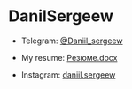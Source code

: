# DanilSergeew
- Telegram: [@Daniil_sergeew](https://t.me/@Daniil_sergeew)

- My resume: [Резюме.docx](https://docs.google.com/document/d/1-LfE31iwGY40zfsk7Iqyz4O7DjrvGM3W4kSD8dOIsyw/edit)

- Instagram: [daniil.sergeew](https://www.instagram.com/daniil.sergeew)

